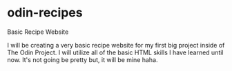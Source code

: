 # odin-recipes

Basic Recipe Website

I will be creating a very basic recipe website for my first big project inside of The Odin Project. I will utilize all of the basic HTML skills I have learned until now. It's not going be pretty but, it will be mine haha.